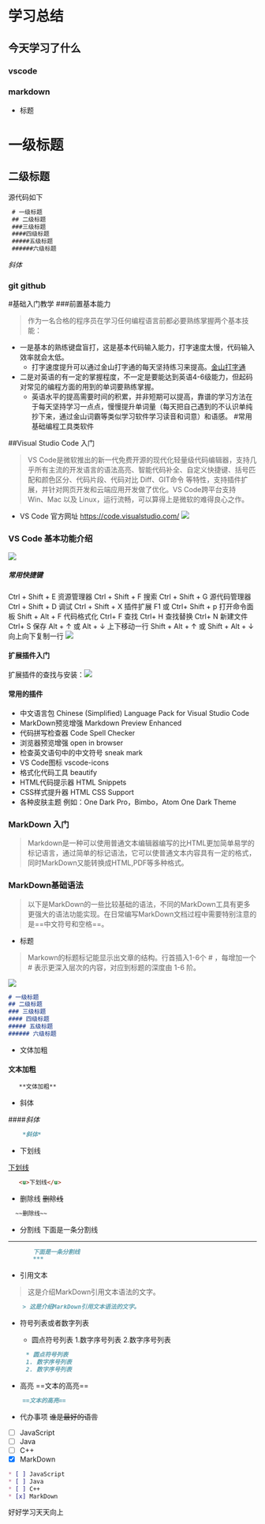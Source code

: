 # 学习总结
## 今天学习了什么
### vscode 
### markdown
* 标题
# 一级标题
## 二级标题

 源代码如下
``` markdown
 # 一级标题
 ## 二级标题
 ###三级标题
 ####四级标题
 #####五级标题
 ######六级标题
```

*斜体*
### git github
#基础入门教学
###前置基本能力
> 作为一名合格的程序员在学习任何编程语言前都必要熟练掌握两个基本技能：
* 一是基本的熟练键盘盲打，这是基本代码输入能力，打字速度太慢，代码输入效率就会太低。
    *  打字速度提升可以通过金山打字通的每天坚持练习来提高。[金山打字通](https://www.51dzt.com/)
* 二是对英语的有一定的掌握程度，不一定是要能达到英语4-6级能力，但起码对常见的编程方面的用到的单词要熟练掌握。
  * 英语水平的提高需要时间的积累，并非短期可以提高，靠谱的学习方法在于每天坚持学习一点点，慢慢提升单词量（每天把自己遇到的不认识单纯抄下来，通过金山词霸等类似学习软件学习读音和词意）和语感。
#常用基础编程工具类软件

##Visual Studio Code 入门
>VS Code是微软推出的新一代免费开源的现代化轻量级代码编辑器，支持几乎所有主流的开发语言的语法高亮、智能代码补全、自定义快捷键、括号匹配和颜色区分、代码片段、代码对比 Diff、GIT命令 等特性，支持插件扩展，并针对网页开发和云端应用开发做了优化。VS Code跨平台支持 Win、Mac 以及 Linux，运行流畅，可以算得上是微软的难得良心之作。
* VS Code 官方网址 https://code.visualstudio.com/
![](http://49.234.236.217/tool_files/vscode.jpg)
### VS Code 基本功能介绍
![](http://49.234.236.217/tool_files/Image.png)
##### 常用快捷键
Ctrl + Shift + E 资源管理器
Ctrl + Shift + F 搜索
Ctrl + Shift + G 源代码管理器
Ctrl + Shift + D 调试
Ctrl + Shift + X 插件扩展
F1 或 Ctrl+ Shift + p 打开命令面板
Shift + Alt + F 代码格式化
Ctrl+ F 查找
Ctrl+ H 查找替换
Ctrl+ N 新建文件
Ctrl+ S 保存
Alt + ↑ 或 Alt + ↓ 上下移动一行
Shift + Alt + ↑ 或 Shift + Alt + ↓ 向上向下复制一行
![](http://49.234.236.217/tool_files/vscode2.jpg)
#### 扩展插件入门
扩展插件的查找与安装：![](http://49.234.236.217/tool_files/vs-tool.png)
#### 常用的插件
* 中文语言包 Chinese (Simplified) Language Pack for Visual Studio Code
* MarkDown预览增强 Markdown Preview Enhanced
* 代码拼写检查器 Code Spell Checker
* 浏览器预览增强 open in browser
* 检查英文语句中的中文符号 sneak mark
* VS Code图标 vscode-icons
* 格式化代码工具 beautify
* HTML代码提示器 HTML Snippets
* CSS样式提升器 HTML CSS Support
* 各种皮肤主题 例如：One Dark Pro，Bimbo，Atom One Dark Theme
### MarkDown 入门
> Markdown是一种可以使用普通文本编辑器编写的比HTML更加简单易学的标记语言，通过简单的标记语法，它可以使普通文本内容具有一定的格式，同时MarkDown又能转换成HTML,PDF等多种格式。
### MarkDown基础语法
> 以下是MarkDown的一些比较基础的语法，不同的MarkDown工具有更多更强大的语法功能实现。在日常编写MarkDown文档过程中需要特别注意的是==中文符号和空格==。
* 标题
>Markown的标题标记能显示出文章的结构。行首插入1-6个 # ，每增加一个 # 表示更深入层次的内容，对应到标题的深度由 1-6 阶。

![](http://49.234.236.217/tool_files/Markdown1.png)
``` markdown
# 一级标题
## 二级标题
### 三级标题
#### 四级标题
##### 五级标题
###### 六级标题
```
* 文体加粗
#### 文本加粗
``` markdown
   **文体加粗**
``` 
* 斜体

####*斜体*
``` markdown
    *斜体*
```
* 下划线

<u>下划线</u>
``` markdown
   <u>下划线</u>
 ```
* 删除线
~~删除线~~

``` markdown
  ~~删除线~~

```
* 分割线
下面是一条分割线
*** 

``` markdown
       下面是一条分割线
       *** 
```
* 引用文本
> 这是介绍MarkDown引用文本语法的文字。
``` markdown
    > 这是介绍MarkDown引用文本语法的文字。
```
* 符号列表或者数字列表

  * 圆点符号列表
1.数字序号列表
2.数字序号列表
``` markdown
     * 圆点符号列表
     1. 数字序号列表
     2. 数字序号列表
```
* 高亮
       ==文本的高亮==
``` markdown
    ==文本的高亮==
```
* 代办事项
~~谁是最好的语言~~
* [ ] JavaScript
* [ ] Java
* [ ] C++
* [x] MarkDown

``` markdown
* [ ] JavaScript
* [ ] Java
* [ ] C++
* [x] MarkDown
``` 
好好学习天天向上

